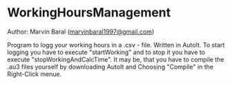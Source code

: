 # WorkingHoursManagement
Author: Marvin Baral (marvinbaral1997@gmail.com)

Program to logg your working hours in a .csv - file. Written in AutoIt.
To start logging you have to execute "startWorking" and to stop it you have to execute "stopWorkingAndCalcTime".
It may be, that you have to compile the .au3 files yourself by downloading AutoIt and Choosing "Compile" in the Right-Click menue.

